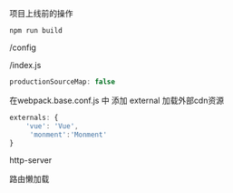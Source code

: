 



项目上线前的操作

```shel
npm run build
```

/config

/index.js

```js
productionSourceMap: false
```



在webpack.base.conf.js  中 添加 external 加载外部cdn资源

```js
externals: {
    'vue': 'Vue',
     'monment':'Monment'
}
```



http-server



路由懒加载